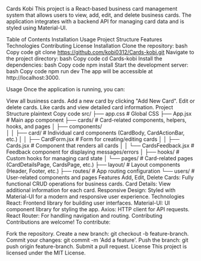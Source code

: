 Cards Kobi
This project is a React-based business card management system that allows users to view, add, edit, and delete business cards. The application integrates with a backend API for managing card data and is styled using Material-UI.

Table of Contents
Installation
Usage
Project Structure
Features
Technologies
Contributing
License
Installation
Clone the repository:
bash
Copy code
git clone https://github.com/kobi0312/Cards-kobi.git
Navigate to the project directory:
bash
Copy code
cd Cards-kobi
Install the dependencies:
bash
Copy code
npm install
Start the development server:
bash
Copy code
npm run dev
The app will be accessible at http://localhost:3000.

Usage
Once the application is running, you can:

View all business cards.
Add a new card by clicking "Add New Card".
Edit or delete cards.
Like cards and view detailed card information.
Project Structure
plaintext
Copy code
src/
├── app.css                     # Global CSS
├── App.jsx                     # Main app component
├── cards/                      # Card-related components, helpers, hooks, and pages
│   ├── components/             
│   │   ├── card/               # Individual card components (CardBody, CardActionBar, etc.)
│   │   ├── CardForm.jsx        # Form for creating/editing cards
│   │   ├── Cards.jsx           # Component that renders all cards
│   │   └── CardsFeedback.jsx   # Feedback component for displaying messages/errors
│   ├── hooks/                  # Custom hooks for managing card state
│   └── pages/                  # Card-related pages (CardDetailsPage, CardsPage, etc.)
├── layout/                     # Layout components (Header, Footer, etc.)
├── routes/                     # App routing configuration
└── users/                      # User-related components and pages
Features
Add, Edit, Delete Cards: Fully functional CRUD operations for business cards.
Card Details: View additional information for each card.
Responsive Design: Styled with Material-UI for a modern and responsive user experience.
Technologies
React: Frontend library for building user interfaces.
Material-UI: UI component library for styling the app.
Axios: HTTP client for API requests.
React Router: For handling navigation and routing.
Contributing
Contributions are welcome! To contribute:

Fork the repository.
Create a new branch: git checkout -b feature-branch.
Commit your changes: git commit -m 'Add a feature'.
Push the branch: git push origin feature-branch.
Submit a pull request.
License
This project is licensed under the MIT License.

